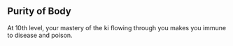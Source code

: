 ## Purity of Body
At 10th level, your mastery of the ki flowing through you makes you immune to disease and poison.
